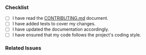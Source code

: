 <!-- Please describe your changes in detail. -->

### Checklist

- [ ] I have read the [CONTRIBUTING.md](../CONTRIBUTING.md) document.
- [ ] I have added tests to cover my changes.
- [ ] I have updated the documentation accordingly.
- [ ] I have ensured that my code follows the project's coding style.

### Related Issues

<!-- If this pull request addresses any issues, please link them here. -->